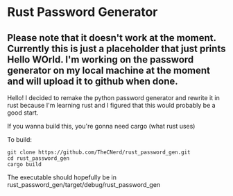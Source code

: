 # Rust Password Generator
## Please note that it doesn't work at the moment. Currently this is just a placeholder that just prints Hello WOrld. I'm working on the password generator on my local machine at the moment and will upload it to github when done.

Hello! I decided to remake the python password generator and rewrite it in rust
because I'm learning rust and I figured that this would probably be a good start.

If you wanna build this, you're gonna need cargo (what rust uses)

To build:
```
git clone https://github.com/TheCNerd/rust_password_gen.git
cd rust_password_gen
cargo build
```

The executable should hopefully be in rust_password_gen/target/debug/rust_password_gen
